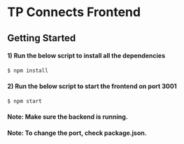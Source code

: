 # TP Connects Frontend

## Getting Started

####  1) Run the below script to install all the dependencies
```bash
$ npm install
```

####  2) Run the below script to start the frontend on port 3001
```bash
$ npm start
```

#### Note: Make sure the backend is running.
#### Note: To change the port, check package.json.


